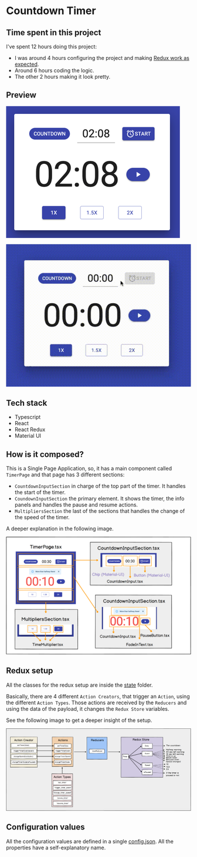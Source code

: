 # Countdown Timer

## Time spent in this project
I've spent 12 hours doing this project:
- I was around 4 hours configuring the project and making [Redux work as expected](#redux-setup).
- Around 6 hours coding the logic.
- The other 2 hours making it look pretty.

## Preview 
![Countdown Timer png preview](images/timer.png)

![Countdown Timer gif preview](./images/timer.gif)

## Tech stack
- Typescript
- React
- React Redux
- Material UI

## How is it composed?

This is a Single Page Application, so, it has a main component called `TimerPage` and that page has 3 different sections:
- `CountdownInputSection` in charge of the top part of the timer. It handles the start of the timer.
- `CoundownInputSection` the primary element. It shows the timer, the info panels and handles the pause and resume actions.
- `MultipliersSection` the last of the sections that handles the change of the speed of the timer.

A deeper explanation in the following image.

![Components explanation](images/components.png)

## Redux setup

All the classes for the redux setup are inside the [state](./src/state) folder.

Basically, there are 4 different `Action Creators`, that trigger an `Action`, using the different `Action Types`. 
Those actions are received by the `Reducers` and using the data of the payload, it changes the `Redux Store` variables.

See the following image to get a deeper insight of the setup.

![Redux setup](images/redux.png)

## Configuration values

All the configuration values are defined in a single [config.json](./src/pages/config.json). 
All the properties have a self-explanatory name.
